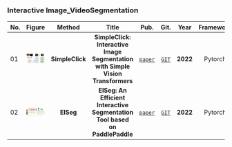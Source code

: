

### Interactive Image_VideoSegmentation
|No.   |Figure   |Method   |Title  |Pub.  |Git. |Year |Framework |Type |Dataset |PreTrainedModel |TrainingPipeline |TestPipeline |License
|-----|:-----:|:-----:|:-----:|:-----:|:---:|:---:|:-----:|:-----:|:-----:|:-----:|:-----:|:-----:|:-----:|
|01  |![SimpleClick](datacapture/simpleclick2.png)         |__SimpleClick__|__SimpleClick: Interactive Image Segmentation with Simple Vision Transformers__|[`paper`](https://arxiv.org/pdf/2210.11006v2.pdf)|[`GIT`](https://github.com/uncbiag/SimpleClick)|__2022__|Pytorch|Click(one or more)|GrabCut,Berkeley,DAVIS,PascalVOC,SBD|Yes|Yes|Yes|MIT|
|02  |![EISeg](datacapture/elseg2.png)           |__EISeg__|__EISeg: An Efficient Interactive Segmentation Tool based on PaddlePaddle__|[`paper`](https://arxiv.org/pdf/2210.08788v2.pdf)|[`GIT`](https://github.com/PaddlePaddle/PaddleSeg)|__2022__|Pytorch|Click(one or more)|GrabCut,Berkeley,DAVIS,PascalVOC|Yes|Yes|Yes|Apache-2.0 |


